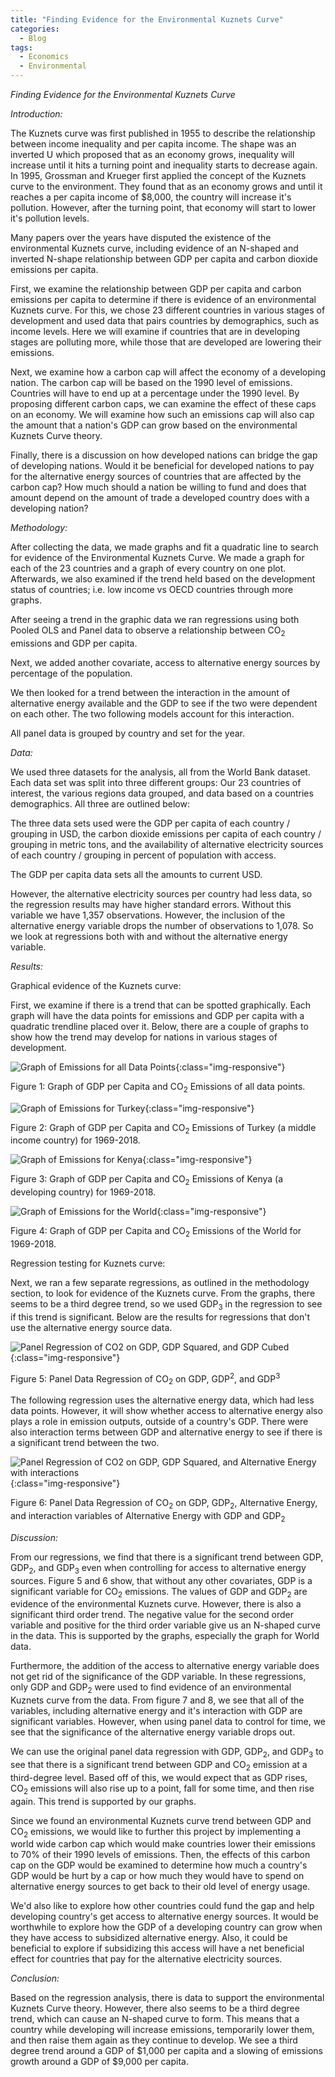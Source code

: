 ```yaml
---
title: "Finding Evidence for the Environmental Kuznets Curve"
categories:
  - Blog
tags:
  - Economics
  - Environmental
---
```


*Finding Evidence for the Environmental Kuznets Curve*

_Introduction:_

The Kuznets curve was first published in 1955 to describe the relationship between income inequality and per capita income. The shape was an inverted U which proposed that as an economy grows, inequality will increase until it hits a turning point and inequality starts to decrease again. In 1995, Grossman and Krueger first applied the concept of the Kuznets curve to the environment. They found that as an economy grows and until it reaches a per capita income of $8,000, the country will increase it's pollution. However, after the turning point, that economy will start to lower it's pollution levels. 

Many papers over the years have disputed the existence of the environmental Kuznets curve, including evidence of an N-shaped and inverted N-shape relationship between GDP per capita and carbon dioxide emissions per capita.

First, we examine the relationship between GDP per capita and carbon emissions per capita to determine if there is evidence of an environmental Kuznets curve. For this, we chose 23 different countries in various stages of development and used data that pairs countries by demographics, such as income levels. Here we will examine if countries that are in developing stages are polluting more, while those that are developed are lowering their emissions. 

Next, we examine how a carbon cap will affect the economy of a developing nation. The carbon cap will be based on the 1990 level of emissions. Countries will have to end up at a percentage under the 1990 level. By proposing different carbon caps, we can examine the effect of these caps on an economy. We will examine how such an emissions cap will also cap the amount that a nation's GDP can grow based on the environmental Kuznets Curve theory. 

Finally, there is a discussion on how developed nations can bridge the gap of developing nations. Would it be beneficial for developed nations to pay for the alternative energy sources of countries that are affected by the carbon cap? How much should a nation be willing to fund and does that amount depend on the amount of trade a developed country does with a developing nation?

_Methodology:_

After collecting the data, we made graphs and fit a quadratic line to search for evidence of the Environmental Kuznets Curve. We made a graph for each of the 23 countries and a graph of every country on one plot. Afterwards, we also examined if the trend held based on the development status of countries; i.e. low income vs OECD countries through more graphs. 

After seeing a trend in the graphic data we ran regressions using both Pooled OLS and Panel data to observe a relationship between CO<sub>2</sub> emissions and GDP per capita. 

Next, we added another covariate, access to alternative energy sources by percentage of the population. 

We then looked for a trend between the interaction in the amount of alternative energy available and the GDP to see if the two were dependent on each other. The two following models account for this interaction.

All panel data is grouped by country and set for the year. 

_Data:_

We used three datasets for the analysis, all from the World Bank dataset. Each data set was split into three different groups: Our 23 countries of interest, the various regions data grouped, and data based on a countries demographics. All three are outlined below:

The three data sets used were the GDP per capita of each country / grouping in USD, the carbon dioxide emissions per capita of each country / grouping in metric tons, and the availability of alternative electricity sources of each country / grouping in percent of population with access. 

The GDP per capita data sets all the amounts to current USD. 

However, the alternative electricity sources per country had less data, so the regression results may have higher standard errors. Without this variable we have 1,357 observations. However, the inclusion of the alternative energy variable drops the number of observations to 1,078. So we look at regressions both with and without the alternative energy variable. 

_Results:_

Graphical evidence of the Kuznets curve:

First, we examine if there is a trend that can be spotted graphically. Each graph will have the data points for emissions and GDP per capita with a quadratic trendline placed over it. Below, there are a couple of graphs to show how the trend may develop for nations in various stages of development.

![Graph of Emissions for all Data Points](/assets/images/Kuznets/AllCountries.png){:class="img-responsive"}

Figure 1: Graph of GDP per Capita and CO<sub>2</sub> Emissions of all data points.

![Graph of Emissions for Turkey](/assets/images/Kuznets/Turkey.png){:class="img-responsive"}

Figure 2: Graph of GDP per Capita and CO<sub>2</sub> Emissions of Turkey (a middle income country) for 1969-2018.

![Graph of Emissions for Kenya](/assets/images/Kuznets/Kenya.png){:class="img-responsive"}

Figure 3: Graph of GDP per Capita and CO<sub>2</sub> Emissions of Kenya (a developing country) for 1969-2018.

![Graph of Emissions for the World](/assets/images/Kuznets/World.png){:class="img-responsive"}

Figure 4: Graph of GDP per Capita and CO<sub>2</sub> Emissions of the World for 1969-2018.

Regression testing for Kuznets curve:

Next, we ran a few separate regressions, as outlined in the methodology section, to look for evidence of the Kuznets curve. From the graphs, there seems to be a third degree trend, so we used GDP<sub>3</sub> in the regression to see if this trend is significant. Below are the results for regressions that don't use the alternative energy source data.

![Panel Regression of CO2 on GDP, GDP Squared, and GDP Cubed](/assets/images/Kuznets/PanelCO2GDP.png){:class="img-responsive"}

Figure 5: Panel Data Regression of CO<sub>2</sub> on GDP, GDP<sup>2</sup>, and GDP<sup>3</sup>

The following regression uses the alternative energy data, which had less data points. However, it will show whether access to alternative energy also plays a role in emission outputs, outside of a country's GDP. There were also interaction terms between GDP and alternative energy to see if there is a significant trend between the two. 

![Panel Regression of CO2 on GDP, GDP Squared, and Alternative Energy with interactions](/assets/images/Kuznets/PanelCO2GDPAlternative.png){:class="img-responsive"}

Figure 6: Panel Data Regression of CO<sub>2</sub> on GDP, GDP<sub>2</sub>, Alternative Energy, and interaction variables of Alternative Energy with GDP and GDP<sub>2</sub>

_Discussion:_

From our regressions, we find that there is a significant trend between GDP, GDP<sub>2</sub>, and GDP<sub>3</sub> even when controlling for access to alternative energy sources. Figure 5 and 6 show, that without any other covariates, GDP is a significant variable for CO<sub>2</sub> emissions. The values of GDP and GDP<sub>2</sub> are evidence of the environmental Kuznets curve. However, there is also a significant third order trend. The negative value for the second order variable and positive for the third order variable give us an N-shaped curve in the data. This is supported by the graphs, especially the graph for World data. 

Furthermore, the addition of the access to alternative energy variable does not get rid of the significance of the GDP variable. In these regressions, only GDP and GDP<sub>2</sub> were used to find evidence of an environmental Kuznets curve from the data. From figure 7 and 8, we see that all of the variables, including alternative energy and it's interaction with GDP are significant variables. However, when using panel data to control for time, we see that the significance of the alternative energy variable drops out. 

We can use the original panel data regression with GDP, GDP<sub>2</sub>, and GDP<sub>3</sub> to see that there is a significant trend between GDP and CO<sub>2</sub> emission at a third-degree level. Based off of this, we would expect that as GDP rises, CO<sub>2</sub> emissions will also rise up to a point, fall for some time, and then rise again. This trend is supported by our graphs. 

Since we found an environmental Kuznets curve trend between GDP and CO<sub>2</sub> emissions, we would like to further this project by implementing a world wide carbon cap which would make countries lower their emissions to 70% of their 1990 levels of emissions. Then, the effects of this carbon cap on the GDP would be examined to determine how much a country's GDP would be hurt by a cap or how much they would have to spend on alternative energy sources to get back to their old level of energy usage. 

We'd also like to explore how other countries could fund the gap and help developing country's get access to alternative energy sources. It would be worthwhile to explore how the GDP of a developing country can grow when they have access to subsidized alternative energy. Also, it could be beneficial to explore if subsidizing this access will have a net beneficial effect for countries that pay for the alternative electricity sources. 

_Conclusion:_

Based on the regression analysis, there is data to support the environmental Kuznets Curve theory. However, there also seems to be a third degree trend, which can cause an N-shaped curve to form. This means that a country while developing will increase emissions, temporarily lower them, and then raise them again as they continue to develop. We see a third degree trend around a GDP of $1,000 per capita and a slowing of emissions growth around a GDP of $9,000 per capita.